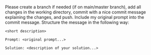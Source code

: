 Please create a branch if needed (if on main/master branch), add all changes in the working directory, commit with a nice commit message explaining the changes, and push.
Include my original prompt into the commit message. Structure the message in
the following way:

```
<short description>

Prompt: <original prompt...>

Solution: <description of your solution...>
```
